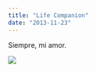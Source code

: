 ```yaml
---
title: "Life Companion"
date: "2013-11-23"
---
```


Siempre, mi amor.

![](images/tumblr_inline_mwlyv81Rvy1qlj3bd.jpg)
